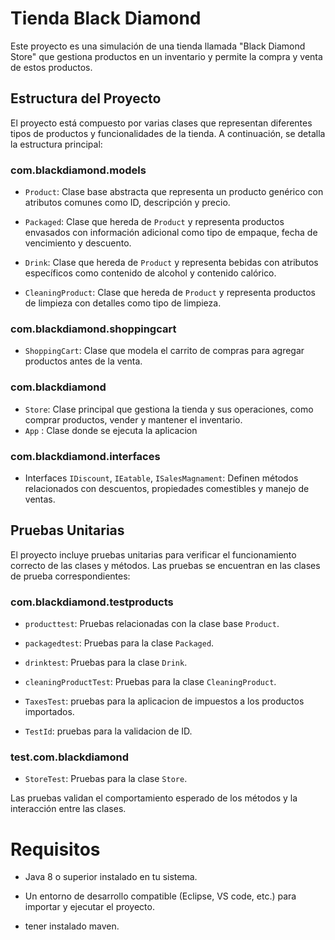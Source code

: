 # Tienda Black Diamond

Este proyecto es una simulación de una tienda llamada "Black Diamond Store" que gestiona productos en un inventario y permite la compra y venta de estos productos.

## Estructura del Proyecto

El proyecto está compuesto por varias clases que representan diferentes tipos de productos y funcionalidades de la tienda. A continuación, se detalla la estructura principal:
  
### com.blackdiamond.models
  
- `Product`: Clase base abstracta que representa un producto genérico con atributos comunes como ID, descripción y precio.

- `Packaged`: Clase que hereda de `Product` y representa productos envasados con información adicional como tipo de empaque, fecha de vencimiento y descuento.

- `Drink`: Clase que hereda de `Product` y representa bebidas con atributos específicos como contenido de alcohol y contenido calórico.

- `CleaningProduct`: Clase que hereda de `Product` y representa productos de limpieza con detalles como tipo de limpieza.

### com.blackdiamond.shoppingcart  

- `ShoppingCart`: Clase que modela el carrito de compras para agregar productos antes de la venta.

### com.blackdiamond 

- `Store`: Clase principal que gestiona la tienda y sus operaciones, como comprar productos, vender y mantener el inventario.
- `App` : Clase donde se ejecuta la aplicacion

### com.blackdiamond.interfaces  

- Interfaces `IDiscount`, `IEatable`, `ISalesMagnament`: Definen métodos relacionados con descuentos, propiedades comestibles y manejo de ventas.

## Pruebas Unitarias

El proyecto incluye pruebas unitarias para verificar el funcionamiento correcto de las clases y métodos. Las pruebas se encuentran en las clases de prueba correspondientes:

### com.blackdiamond.testproducts

- `producttest`: Pruebas relacionadas con la clase base `Product`.

- `packagedtest`: Pruebas para la clase `Packaged`.

- `drinktest`: Pruebas para la clase `Drink`.

- `cleaningProductTest`: Pruebas para la clase `CleaningProduct`.

- `TaxesTest`: pruebas para la aplicacion de impuestos a los productos importados.

- `TestId`: pruebas para la validacion de ID.

### test.com.blackdiamond

- `StoreTest`: Pruebas para la clase `Store`.

Las pruebas validan el comportamiento esperado de los métodos y la interacción entre las clases.

# Requisitos

- Java 8 o superior instalado en tu sistema.
 
- Un entorno de desarrollo compatible (Eclipse, VS code, etc.) para importar y ejecutar el proyecto.
  
- tener instalado maven.



